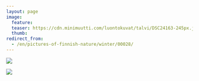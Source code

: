 ```yaml
---
layout: page
image:
  feature:
  teaser: https://cdn.minimuutti.com/luontokuvat/talvi/DSC24163-245px.jpg
  thumb:
redirect_from:
  - /en/pictures-of-finnish-nature/winter/00028/
---
```


![](https://cdn.minimuutti.com/luontokuvat/talvi/DSC24159-800px.jpg)

![](https://cdn.minimuutti.com/luontokuvat/talvi/DSC24163-800px.jpg)
